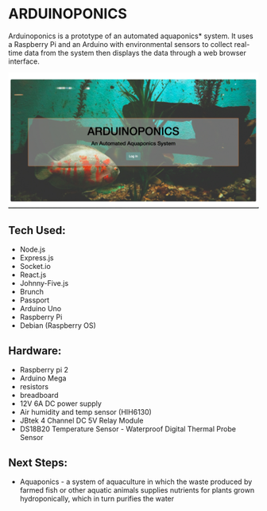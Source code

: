 # ARDUINOPONICS

Arduinoponics is a prototype of an automated aquaponics* system. It uses a Raspberry Pi and an Arduino with environmental sensors to collect real-time data from the system then displays the data through a web browser interface.

![Landing Page](./READMEIMG/landing.png)


## Tech Used:
* Node.js
* Express.js
* Socket.io
* React.js
* Johnny-Five.js
* Brunch
* Passport
* Arduino Uno
* Raspberry Pi
* Debian (Raspberry OS)

## Hardware:
 * Raspberry pi 2
 * Arduino Mega
 * resistors
 * breadboard
 * 12V 6A DC power supply
 * Air humidity and temp sensor (HIH6130)
 * JBtek 4 Channel DC 5V Relay Module
 * DS18B20 Temperature Sensor - Waterproof Digital Thermal Probe Sensor

## Next Steps:



* Aquaponics - a system of aquaculture in which the waste produced by farmed fish or other aquatic animals supplies nutrients for plants grown hydroponically, which in turn purifies the water
